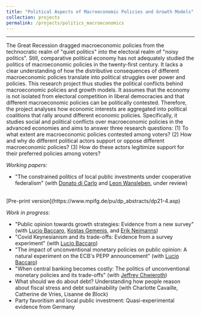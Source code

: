 ```yaml
---
title: "Political Aspects of Macroeconomic Policies and Growth Models"
collection: projects
permalink: /projects/politics_macroeconomics
---
```


------

The Great Recession dragged macroeconomic policies from the technocratic realm of "quiet politics" into the electoral realm of "noisy politics". Still, comparative political economy has not adequately studied the politics of macroeconomic policies in the twenty-first century. It lacks a clear understanding of how the distributive consequences of different macroeconomic policies translate into political struggles over power and policies. This research project thus studies the political conflicts behind macroeconomic policies and growth models. It assumes that the economy is not isolated from electoral competition in liberal democracies and that different macroeconomic policies can be politically contested. Therefore, the project analyses how economic interests are aggregated into political coalitions that rally around different economic policies. Specifically, it studies social and political conflicts over macroeconomic policies in the advanced economies and aims to answer three research questions: (1) To what extent are macroeconomic policies contested among voters? (2) How and why do different political actors support or oppose different macroeconomic policies? (3) How do these actors legitimize support for their preferred policies among voters?

*Working papers:*

* "The constrained politics of local public investments under cooperative federalism" (with [Donato di Carlo](http://www.mpifg.de/forschung/wissdetails_en.asp?MitarbID=739) and [Leon Wansleben](https://www.mpifg.de/people/lw/index_en.asp), under review)
<br/>
[Pre-print version](https://www.mpifg.de/pu/dp_abstracts/dp21-4.asp)

*Work in progress:*

* "Public opinion towards growth strategies: Evidence from  a new survey" (with [Lucio Baccaro](http://www.mpifg.de/people/lb/index_en.asp), [Kostas Gemenis](https://www.mpifg.de/forschung/wissdetails_en.asp?MitarbID=881), and [Erik Neimanns](https://www.mpifg.de/forschung/wissdetails_en.asp?MitarbID=885))
* "Covid Keynesianism and its trade-offs: Evidence from a survey experiment" (with [Lucio Baccaro](http://www.mpifg.de/people/lb/index_en.asp))
* "The impact of unconventional monetary policies on public opinion: A natural experiment on the ECB's PEPP announcement" (with [Lucio Baccaro](http://www.mpifg.de/people/lb/index_en.asp))
* "When central banking becomes costly: The politics of unconventional monetary policies and its trade-offs" (with [Jeffrey Chwieroth](http://personal.lse.ac.uk/chwierot/))
* What should we do about debt? Understanding how people reason about fiscal stress and debt sustainability (with Charlotte Cavaille, Catherine de Vries, Lisanne de Block)
* Party favoritism and local public investment: Quasi-experimental evidence from Germany